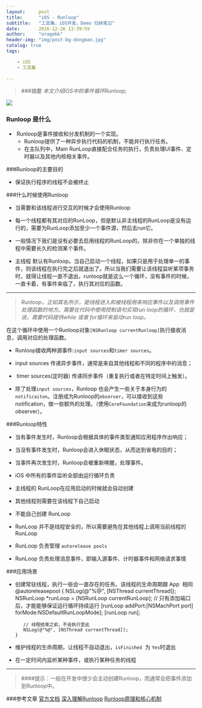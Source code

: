 ```yaml
---
layout:     post
title:      "iOS - Runloop"
subtitle:   "工具集，iOS开发，Demo 归纳笔记"
date:       2016-12-26 13:39:59
author:     "oragekk"
header-img: "img/post-bg-dongman.jpg"
catalog: true
tags:

    - iOS
    - 工具集    
     
---
```

> ###摘要
  *本文介绍iOS中的事件循环Runloop;*

![](https://zero-space.s3.amazonaws.com/photos/160b464b-e6e1-4942-8856-01ae98f8c088x840.jpg)

### Runloop 是什么
-  Runloop是事件接收和分发机制的一个实现。
  - Runloop提供了一种异步执行代码的机制，不能并行执行任务。
  - 在主队列中，Main RunLoop直接配合任务的执行，负责处理UI事件、定时器以及其他内核相关事件。

###Runloop的主要目的
 - 保证执行程序的线程不会被终止

###什么时候使用Runloop
 - 当需要和该线程进行交互的时候才会使用Runloop

 - 每一个线程都有其对应的RunLoop，但是默认非主线程的RunLoop是没有运行的，需要为RunLoop添加至少一个事件源，然后去run它。

- 一般情况下我们是没有必要去启用线程的RunLoop的，除非你在一个单独的线程中需要长久的检测某个事件。

- 主线程 默认有Runloop。当自己启动一个线程，如果只是用于处理单一的事件，则该线程在执行完之后就退出了。所以当我们需要让该线程监听某项事务时，就得让线程一直不退出，runloop就是这么一个循环，没有事件的时候，一直卡着，有事件来临了，执行其对应的函数。
---------------
> *Runloop，正如其名所示，是线程进入和被线程用来响应事件以及调用事件处理函数的地方。需要在代码中使用控制语句实现run loop的循环，也就是说，需要代码提供while 或者 for循环来驱动run loop。*

在这个循环中使用一个Runloop对象``[NSRunloop currentRunloop]``执行接收消息，调用对应的处理函数。
- Runloop接收两种源事件:``input sources``和``timer sources``。

- input sources 传递异步事件，通常是来自其他线程和不同的程序中的消息；

-  timer sources(定时器) 传递同步事件（重复执行或者在特定时间上触发）。

- 除了处理``input sources``，Runloop 也会产生一些关于本身行为的``notificaiton``。注册成为Runloop的``observer``，可以接收到这些notification，做一些额外的处理。（使用``CoreFoundation``来成为runloop的observer）。

###Runloop特性

- 当有事件发生时，Runloop会根据具体的事件类型通知应用程序作出响应；

- 当没有事件发生时，Runloop会进入休眠状态，从而达到省电的目的；

- 当事件再次发生时，Runloop会被重新唤醒，处理事件。

- iOS 中所有的事件监听全部由运行循环负责
- 主线程的 RunLoop在应用启动的时候就会自动创建
- 其他线程则需要在该线程下自己启动
- 不能自己创建 RunLoop
- RunLoop 并不是线程安全的，所以需要避免在其他线程上调用当前线程的 RunLoop
- RunLoop 负责管理 ``autorelease pools``
- RunLoop 负责处理消息事件，即输入源事件、计时器事件和网络请求事情

###应用场景
- 创建常驻线程，执行一些会一直存在的任务。该线程的生命周期跟 App
 相同
      @autoreleasepool { 
         NSLog(@"%@", [NSThread currentThread]); 
         NSRunLoop *runLoop = [NSRunLoop currentRunLoop]; 
         // 只有添加端口后，才能能够保证运行循环持续运行 
         [runLoop addPort:[NSMachPort port] forMode:NSDefaultRunLoopMode]; 
         [runLoop run]; 

         // 线程结束之前，不会执行至此 
         NSLog(@"%@", [NSThread currentThread]);
      }

- 维护线程的生命周期，让线程不自动退出，``isFinished``
 为 ``Yes``时退出
- 在一定时间内监听某种事件，或执行某种任务的线程
------------------
> ####提示：一般在开发中很少会主动创建Runloop，而通常会把事件添加到Runloop中。

###参考文章
[官方文档](https://developer.apple.com/library/mac/documentation/Cocoa/Conceptual/Multithreading/RunLoopManagement/RunLoopManagement.html#//apple_ref/doc/uid/10000057i-CH16-SW23) 
[深入理解Runloop](http://blog.ibireme.com/2015/05/18/runloop/)
[Runloop原理和核心机制](http://www.cnblogs.com/zy1987/p/4582466.html)
